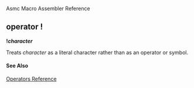 Asmc Macro Assembler Reference

## operator !

**!_character_**

Treats _character_ as a literal character rather than as an operator or symbol.

#### See Also

[Operators Reference](readme.md)
